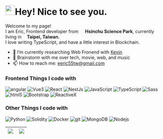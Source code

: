 <h1><img src="https://emojis.slackmojis.com/emojis/images/1531849430/4246/blob-sunglasses.gif?1531849430" width="30"/>Hey! Nice to see you.</h1>
<p>Welcome to my page! <br/>I am Eric, Frontend developer from <img src="https://www.sipa.gov.tw/img/logo.jpg" width="13"/> <b>Hsinchu Science Park</b>, currently living in<img src="https://www.paralympic.org//sites/default/files/images/170209154509236_TPE_NPC_logo_2016_update_Emblem.jpg" width="13"/> <b>Taipei, Taiwan.</b><br/>I love writing TypeScript, and have a little interest in Blockchain.</p>

- 🔭 I’m currently researching Web Fronend with [Kevin](https://github.com/hongwei0417)
- 💬 Brainstorm with me over tech, movie, web, and music 
- 📫 How to reach me: eeric55tw@gmail.com

<h3>Frontend Things I code with</h3>
<p>
  <img alt="angular" src="https://img.shields.io/badge/-Angular-DD0031?style=flat-square&logo=angular&logoColor=white" />
  <img alt="Vue3" src="https://img.shields.io/badge/-Vue3-4fc08d?style=flat-square&logo=vuedotjs&logoColor=white" />
  <img alt="React" src="https://img.shields.io/badge/-React-45b8d8?style=flat-square&logo=react&logoColor=white" />
  <img alt="NestJs" src="https://img.shields.io/badge/-NestJs-ea2845?style=flat-square&logo=nestjs&logoColor=white" />
  <img alt="JavaScript" src="https://img.shields.io/badge/-JavaScript-D1B514?style=flat-square&logo=javascript&logoColor=white" />
  <img alt="TypeScript" src="https://img.shields.io/badge/-TypeScript-007ACC?style=flat-square&logo=typescript&logoColor=white" />
  <img alt="Sass" src="https://img.shields.io/badge/-Sass-CC6699?style=flat-square&logo=sass&logoColor=white" />
  <img alt="html5" src="https://img.shields.io/badge/-HTML5-E34F26?style=flat-square&logo=html5&logoColor=white" />
  <img alt="Bootstrap" src="https://img.shields.io/badge/-Bootstrap-8512F7?style=flat-square&logo=bootstrap&logoColor=white" />
  <img alt="ReactiveX" src="https://img.shields.io/badge/-RxJs-B7178C?style=flat-square&logo=reactivex&logoColor=white" />
</p>
<h3>Other Things I code with</h3>
<p>
  <img alt="Python" src="https://img.shields.io/badge/-Python-316895?style=flat-square&logo=python&logoColor=white" />
  <img alt="Solidity" src="https://img.shields.io/badge/-Solidity-2B2B2B?style=flat-square&logo=solidity&logoColor=white" />
  <img alt="Docker" src="https://img.shields.io/badge/-Docker-46a2f1?style=flat-square&logo=docker&logoColor=white" />
  <img alt="git" src="https://img.shields.io/badge/-Git-F05032?style=flat-square&logo=git&logoColor=white" />
  <img alt="MongoDB" src="https://img.shields.io/badge/-MongoDB-13aa52?style=flat-square&logo=mongodb&logoColor=white" />
  <img alt="Nodejs" src="https://img.shields.io/badge/-Nodejs-43853d?style=flat-square&logo=Node.js&logoColor=white" />
</p>

| <img align="left" src="https://github-readme-stats.vercel.app/api?username=Mordern123&include_all_commits=true&custom_title=Mordern123'%20GitHub%20Stats&theme=buefy&layout=compact&show_icons=true&hide_border=true&bg_color=192133&title_color=efb752&icon_color=efb752&text_color=70bed9"> | <img align="center" src="https://github-readme-stats.vercel.app/api/top-langs/?username=Mordern123&theme=buefy&layout=compact&show_icons=true&hide_border=true&bg_color=192133&title_color=efb752&icon_color=efb752&text_color=70bed9" />|
| ------------- | ------------- |

